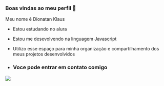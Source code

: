 ### Boas vindas ao meu perfil 💙

Meu nome é Dionatan Klaus 

- Estou estudando no alura 
- Estou me desevolvendo na linguagem Javascript
- Utilizo esse espaço para minha organização e compartilhamento dos meus projetos desenvolvidos

- ### Voce pode entrar em contato comigo 


![](https://media1.tenor.com/m/QjWpD_j2WUgAAAAd/haaland-erling-haaland.gif)

